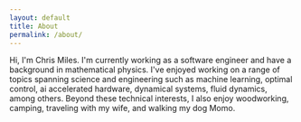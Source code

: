 ```yaml
---
layout: default
title: About
permalink: /about/
---
```


Hi, I'm Chris Miles. I'm currently working as a software engineer and have a background in mathematical physics. I've enjoyed working on a range of topics spanning science and engineering such as machine learning, optimal control, ai accelerated hardware, dynamical systems, fluid dynamics, among others. Beyond these technical interests, I also enjoy woodworking, camping, traveling with my wife, and walking my dog Momo.